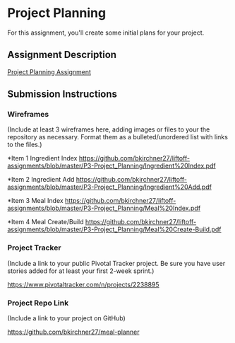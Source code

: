 # Project Planning
For this assignment, you'll create some initial plans for your project.

## Assignment Description
[Project Planning Assignment](https://education.launchcode.org/liftoff/assignments/planning/)

## Submission Instructions

### Wireframes

(Include at least 3 wireframes here, adding images or files to your the repository as necessary. Format them as a bulleted/unordered list with links to the files.)

*Item 1 Ingredient Index https://github.com/bkirchner27/liftoff-assignments/blob/master/P3-Project_Planning/Ingredient%20Index.pdf

*Item 2 Ingredient Add https://github.com/bkirchner27/liftoff-assignments/blob/master/P3-Project_Planning/Ingredient%20Add.pdf

*Item 3 Meal Index https://github.com/bkirchner27/liftoff-assignments/blob/master/P3-Project_Planning/Meal%20Index.pdf

*Item 4 Meal Create/Build https://github.com/bkirchner27/liftoff-assignments/blob/master/P3-Project_Planning/Meal%20Create-Build.pdf

### Project Tracker

(Include a link to your public Pivotal Tracker project. Be sure you have user stories added for at least your first 2-week sprint.)

https://www.pivotaltracker.com/n/projects/2238895

### Project Repo Link

(Include a link to your project on GitHub)

https://github.com/bkirchner27/meal-planner
